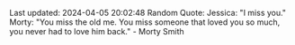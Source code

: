 Last updated: 2024-04-05 20:02:48
Random Quote: Jessica: "I miss you."
Morty: "You miss the old me. You miss someone that loved you so much, you never had to love him back." - Morty Smith